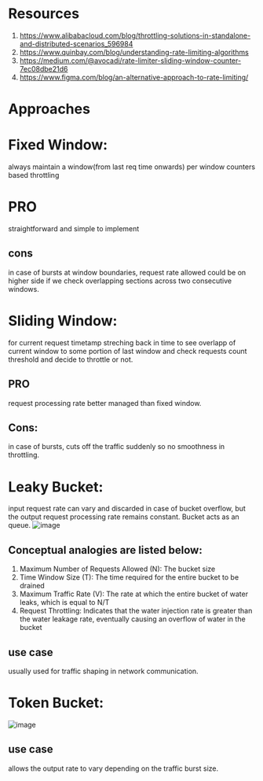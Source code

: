# Resources
1. https://www.alibabacloud.com/blog/throttling-solutions-in-standalone-and-distributed-scenarios_596984
2. https://www.quinbay.com/blog/understanding-rate-limiting-algorithms
3. https://medium.com/@avocadi/rate-limiter-sliding-window-counter-7ec08dbe21d6
4. https://www.figma.com/blog/an-alternative-approach-to-rate-limiting/

# Approaches
# Fixed Window: 
always maintain a window(from last req time onwards) per window counters based throttling

# PRO
straightforward and simple to implement

## cons
in case of bursts at window boundaries, request rate allowed could be on higher side if we check overlapping sections across two consecutive windows.

# Sliding Window: 
for current request timetamp streching back in time to see overlapp of current window to some portion of last window and check requests count threshold and decide to throttle or not.

## PRO
request processing rate better managed than fixed window.

## Cons: 
in case of bursts, cuts off the traffic suddenly so no smoothness in throttling.

# Leaky Bucket:
input request rate can vary and discarded in case of bucket overflow, but the output request processing rate remains constant.
Bucket acts as an queue.
![image](https://github.com/khatwaniNikhil/RateLimiter/assets/3686308/06caa5f3-3e9b-4801-8f99-78c666f87e6d)

## Conceptual analogies are listed below:
1. Maximum Number of Requests Allowed (N): The bucket size
2. Time Window Size (T): The time required for the entire bucket to be drained
3. Maximum Traffic Rate (V): The rate at which the entire bucket of water leaks, which is equal to N/T
4. Request Throttling: Indicates that the water injection rate is greater than the water leakage rate, eventually causing an overflow of water in the bucket

## use case
usually used for traffic shaping in network communication.

# Token Bucket:
![image](https://github.com/khatwaniNikhil/RateLimiter/assets/3686308/0490a8b0-3546-4d25-8e08-c1b1d018325c)

## use case
allows the output rate to vary depending on the traffic burst size.

